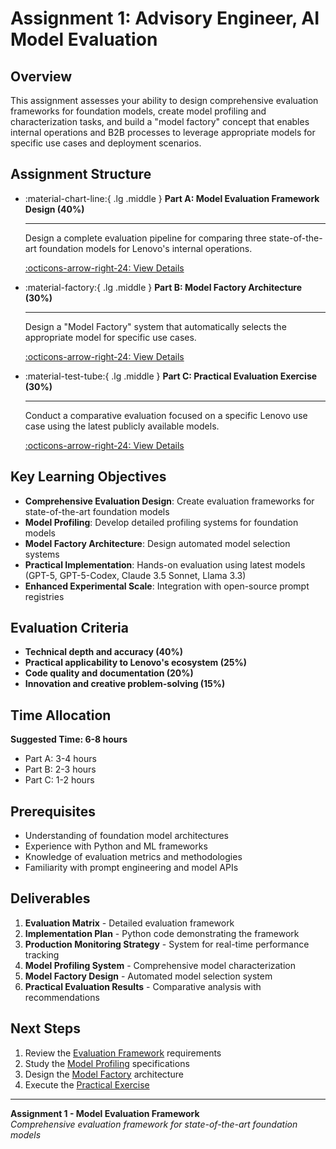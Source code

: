 # Assignment 1: Advisory Engineer, AI Model Evaluation

## Overview

This assignment assesses your ability to design comprehensive evaluation frameworks for foundation models, create model profiling and characterization tasks, and build a "model factory" concept that enables internal operations and B2B processes to leverage appropriate models for specific use cases and deployment scenarios.

## Assignment Structure

<div class="grid cards" markdown>

- :material-chart-line:{ .lg .middle } **Part A: Model Evaluation Framework Design (40%)**

  ***

  Design a complete evaluation pipeline for comparing three state-of-the-art foundation models for Lenovo's internal operations.

  [:octicons-arrow-right-24: View Details](evaluation-framework.md)

- :material-factory:{ .lg .middle } **Part B: Model Factory Architecture (30%)**

  ***

  Design a "Model Factory" system that automatically selects the appropriate model for specific use cases.

  [:octicons-arrow-right-24: View Details](model-factory.md)

- :material-test-tube:{ .lg .middle } **Part C: Practical Evaluation Exercise (30%)**

  ***

  Conduct a comparative evaluation focused on a specific Lenovo use case using the latest publicly available models.

  [:octicons-arrow-right-24: View Details](practical-exercise.md)

</div>

## Key Learning Objectives

- **Comprehensive Evaluation Design**: Create evaluation frameworks for state-of-the-art foundation models
- **Model Profiling**: Develop detailed profiling systems for foundation models
- **Model Factory Architecture**: Design automated model selection systems
- **Practical Implementation**: Hands-on evaluation using latest models (GPT-5, GPT-5-Codex, Claude 3.5 Sonnet, Llama 3.3)
- **Enhanced Experimental Scale**: Integration with open-source prompt registries

## Evaluation Criteria

- **Technical depth and accuracy (40%)**
- **Practical applicability to Lenovo's ecosystem (25%)**
- **Code quality and documentation (20%)**
- **Innovation and creative problem-solving (15%)**

## Time Allocation

**Suggested Time: 6-8 hours**

- Part A: 3-4 hours
- Part B: 2-3 hours
- Part C: 1-2 hours

## Prerequisites

- Understanding of foundation model architectures
- Experience with Python and ML frameworks
- Knowledge of evaluation metrics and methodologies
- Familiarity with prompt engineering and model APIs

## Deliverables

1. **Evaluation Matrix** - Detailed evaluation framework
2. **Implementation Plan** - Python code demonstrating the framework
3. **Production Monitoring Strategy** - System for real-time performance tracking
4. **Model Profiling System** - Comprehensive model characterization
5. **Model Factory Design** - Automated model selection system
6. **Practical Evaluation Results** - Comparative analysis with recommendations

## Next Steps

1. Review the [Evaluation Framework](evaluation-framework.md) requirements
2. Study the [Model Profiling](model-profiling.md) specifications
3. Design the [Model Factory](model-factory.md) architecture
4. Execute the [Practical Exercise](practical-exercise.md)

---

**Assignment 1 - Model Evaluation Framework**  
_Comprehensive evaluation framework for state-of-the-art foundation models_
